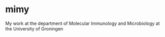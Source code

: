 # mimy
My work at the department of Molecular Immunology and Microbiology at the University of Groningen

